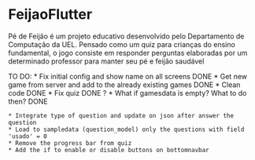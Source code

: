 # FeijaoFlutter

Pé de Feijão é um projeto educativo desenvolvido pelo Departamento de Computação da UEL. Pensado como um quiz para crianças do ensino fundamental, o jogo consiste em responder perguntas elaboradas por um determinado professor para manter seu pé e feijão saudável

TO DO:
    * Fix initial config and show name on all screens DONE
    * Get new game from server and add to the already existing games DONE
    * Clean code DONE
    * Fix quiz DONE ?
    * What if gamesdata is empty? What to do then? DONE

    * Integrate type of question and update on json after answer the question
    * Load to sampledata (question_model) only the questions with field 'usado' = 0
    * Remove the progress bar from quiz
    * Add the if to enable or disable buttons on bottomnavbar